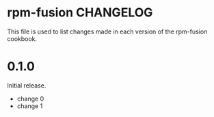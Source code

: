 # rpm-fusion CHANGELOG

This file is used to list changes made in each version of the rpm-fusion cookbook.

# 0.1.0

Initial release.

- change 0
- change 1

